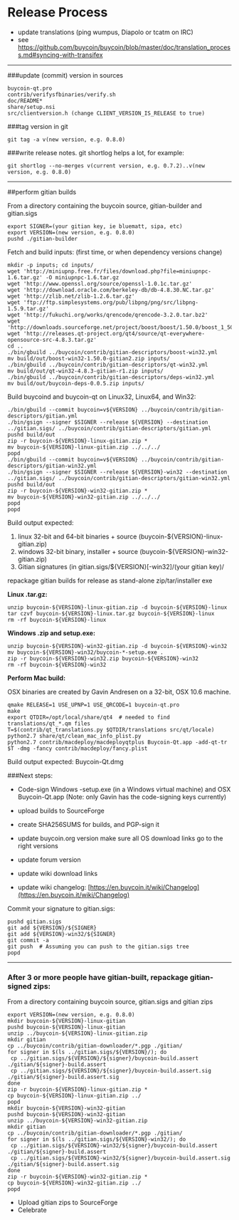 Release Process
====================

* update translations (ping wumpus, Diapolo or tcatm on IRC)
* see https://github.com/buycoin/buycoin/blob/master/doc/translation_process.md#syncing-with-transifex

* * *

###update (commit) version in sources


	buycoin-qt.pro
	contrib/verifysfbinaries/verify.sh
	doc/README*
	share/setup.nsi
	src/clientversion.h (change CLIENT_VERSION_IS_RELEASE to true)

###tag version in git

	git tag -a v(new version, e.g. 0.8.0)

###write release notes. git shortlog helps a lot, for example:

	git shortlog --no-merges v(current version, e.g. 0.7.2)..v(new version, e.g. 0.8.0)

* * *

##perform gitian builds

 From a directory containing the buycoin source, gitian-builder and gitian.sigs
  
	export SIGNER=(your gitian key, ie bluematt, sipa, etc)
	export VERSION=(new version, e.g. 0.8.0)
	pushd ./gitian-builder

 Fetch and build inputs: (first time, or when dependency versions change)

	mkdir -p inputs; cd inputs/
	wget 'http://miniupnp.free.fr/files/download.php?file=miniupnpc-1.6.tar.gz' -O miniupnpc-1.6.tar.gz
	wget 'http://www.openssl.org/source/openssl-1.0.1c.tar.gz'
	wget 'http://download.oracle.com/berkeley-db/db-4.8.30.NC.tar.gz'
	wget 'http://zlib.net/zlib-1.2.6.tar.gz'
	wget 'ftp://ftp.simplesystems.org/pub/libpng/png/src/libpng-1.5.9.tar.gz'
	wget 'http://fukuchi.org/works/qrencode/qrencode-3.2.0.tar.bz2'
	wget 'http://downloads.sourceforge.net/project/boost/boost/1.50.0/boost_1_50_0.tar.bz2'
	wget 'http://releases.qt-project.org/qt4/source/qt-everywhere-opensource-src-4.8.3.tar.gz'
	cd ..
	./bin/gbuild ../buycoin/contrib/gitian-descriptors/boost-win32.yml
	mv build/out/boost-win32-1.50.0-gitian2.zip inputs/
	./bin/gbuild ../buycoin/contrib/gitian-descriptors/qt-win32.yml
	mv build/out/qt-win32-4.8.3-gitian-r1.zip inputs/
	./bin/gbuild ../buycoin/contrib/gitian-descriptors/deps-win32.yml
	mv build/out/buycoin-deps-0.0.5.zip inputs/

 Build buycoind and buycoin-qt on Linux32, Linux64, and Win32:
  
	./bin/gbuild --commit buycoin=v${VERSION} ../buycoin/contrib/gitian-descriptors/gitian.yml
	./bin/gsign --signer $SIGNER --release ${VERSION} --destination ../gitian.sigs/ ../buycoin/contrib/gitian-descriptors/gitian.yml
	pushd build/out
	zip -r buycoin-${VERSION}-linux-gitian.zip *
	mv buycoin-${VERSION}-linux-gitian.zip ../../../
	popd
	./bin/gbuild --commit buycoin=v${VERSION} ../buycoin/contrib/gitian-descriptors/gitian-win32.yml
	./bin/gsign --signer $SIGNER --release ${VERSION}-win32 --destination ../gitian.sigs/ ../buycoin/contrib/gitian-descriptors/gitian-win32.yml
	pushd build/out
	zip -r buycoin-${VERSION}-win32-gitian.zip *
	mv buycoin-${VERSION}-win32-gitian.zip ../../../
	popd
	popd

  Build output expected:

  1. linux 32-bit and 64-bit binaries + source (buycoin-${VERSION}-linux-gitian.zip)
  2. windows 32-bit binary, installer + source (buycoin-${VERSION}-win32-gitian.zip)
  3. Gitian signatures (in gitian.sigs/${VERSION}[-win32]/(your gitian key)/

repackage gitian builds for release as stand-alone zip/tar/installer exe

**Linux .tar.gz:**

	unzip buycoin-${VERSION}-linux-gitian.zip -d buycoin-${VERSION}-linux
	tar czvf buycoin-${VERSION}-linux.tar.gz buycoin-${VERSION}-linux
	rm -rf buycoin-${VERSION}-linux

**Windows .zip and setup.exe:**

	unzip buycoin-${VERSION}-win32-gitian.zip -d buycoin-${VERSION}-win32
	mv buycoin-${VERSION}-win32/buycoin-*-setup.exe .
	zip -r buycoin-${VERSION}-win32.zip buycoin-${VERSION}-win32
	rm -rf buycoin-${VERSION}-win32

**Perform Mac build:**

  OSX binaries are created by Gavin Andresen on a 32-bit, OSX 10.6 machine.

	qmake RELEASE=1 USE_UPNP=1 USE_QRCODE=1 buycoin-qt.pro
	make
	export QTDIR=/opt/local/share/qt4  # needed to find translations/qt_*.qm files
	T=$(contrib/qt_translations.py $QTDIR/translations src/qt/locale)
	python2.7 share/qt/clean_mac_info_plist.py
	python2.7 contrib/macdeploy/macdeployqtplus Buycoin-Qt.app -add-qt-tr $T -dmg -fancy contrib/macdeploy/fancy.plist

 Build output expected: Buycoin-Qt.dmg

###Next steps:

* Code-sign Windows -setup.exe (in a Windows virtual machine) and
  OSX Buycoin-Qt.app (Note: only Gavin has the code-signing keys currently)

* upload builds to SourceForge

* create SHA256SUMS for builds, and PGP-sign it

* update buycoin.org version
  make sure all OS download links go to the right versions

* update forum version

* update wiki download links

* update wiki changelog: [https://en.buycoin.it/wiki/Changelog](https://en.buycoin.it/wiki/Changelog)

Commit your signature to gitian.sigs:

	pushd gitian.sigs
	git add ${VERSION}/${SIGNER}
	git add ${VERSION}-win32/${SIGNER}
	git commit -a
	git push  # Assuming you can push to the gitian.sigs tree
	popd

-------------------------------------------------------------------------

### After 3 or more people have gitian-built, repackage gitian-signed zips:

From a directory containing buycoin source, gitian.sigs and gitian zips

	export VERSION=(new version, e.g. 0.8.0)
	mkdir buycoin-${VERSION}-linux-gitian
	pushd buycoin-${VERSION}-linux-gitian
	unzip ../buycoin-${VERSION}-linux-gitian.zip
	mkdir gitian
	cp ../buycoin/contrib/gitian-downloader/*.pgp ./gitian/
	for signer in $(ls ../gitian.sigs/${VERSION}/); do
	 cp ../gitian.sigs/${VERSION}/${signer}/buycoin-build.assert ./gitian/${signer}-build.assert
	 cp ../gitian.sigs/${VERSION}/${signer}/buycoin-build.assert.sig ./gitian/${signer}-build.assert.sig
	done
	zip -r buycoin-${VERSION}-linux-gitian.zip *
	cp buycoin-${VERSION}-linux-gitian.zip ../
	popd
	mkdir buycoin-${VERSION}-win32-gitian
	pushd buycoin-${VERSION}-win32-gitian
	unzip ../buycoin-${VERSION}-win32-gitian.zip
	mkdir gitian
	cp ../buycoin/contrib/gitian-downloader/*.pgp ./gitian/
	for signer in $(ls ../gitian.sigs/${VERSION}-win32/); do
	 cp ../gitian.sigs/${VERSION}-win32/${signer}/buycoin-build.assert ./gitian/${signer}-build.assert
	 cp ../gitian.sigs/${VERSION}-win32/${signer}/buycoin-build.assert.sig ./gitian/${signer}-build.assert.sig
	done
	zip -r buycoin-${VERSION}-win32-gitian.zip *
	cp buycoin-${VERSION}-win32-gitian.zip ../
	popd

- Upload gitian zips to SourceForge
- Celebrate 

